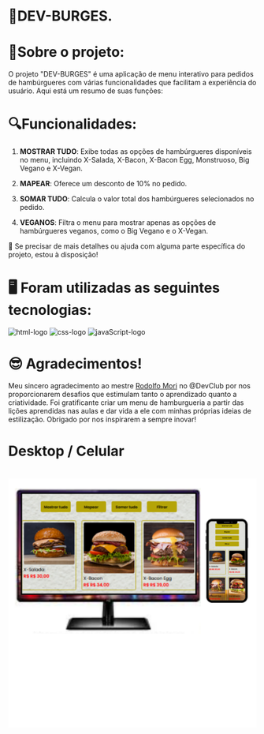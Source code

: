 <h1>🍔DEV-BURGES.</h1>

  # 🎤Sobre o projeto:
  O projeto "DEV-BURGES" é uma aplicação de menu interativo para pedidos de hambúrgueres com várias funcionalidades que facilitam a experiência do usuário.
  Aqui está um resumo de suas  funções:
 # 🔍Funcionalidades:
  1. **MOSTRAR TUDO**: Exibe todas as opções de hambúrgueres disponíveis no menu, incluindo X-Salada, X-Bacon, X-Bacon Egg, Monstruoso, Big Vegano e X-Vegan.

  2. **MAPEAR**: Oferece um desconto de 10% no pedido.

  3. **SOMAR TUDO**: Calcula o valor total dos hambúrgueres selecionados no pedido.

  4. **VEGANOS**: Filtra o menu para mostrar apenas as opções de hambúrgueres veganos, como o Big Vegano e o X-Vegan.

   🎯 Se precisar de mais detalhes ou ajuda com alguma parte específica do projeto, estou à disposição!

# 🖥 Foram utilizadas as seguintes tecnologias:
<img src="https://img.shields.io/badge/HTML-239120?logo=html5&logoColor=white&style=for-the-badge" alt=html-logo width="80px" />
<img src="https://img.shields.io/badge/CSS3-1572B6?style=for-the-badge&logo=css3&logoColor=white"  alt=css-logo  width="80px" />
<img src="https://img.shields.io/badge/JavaScript-F7DF1E?logo=javascript&logoColor=black&style=for-the-badge" alt=javaScript-logo width="120px" />

# 😎 Agradecimentos!
   Meu sincero agradecimento ao mestre <a href="https://www.github.com/rodolfomori">Rodolfo Mori</a> no @DevClub por nos proporcionarem desafios que estimulam tanto o aprendizado quanto a criatividade. Foi gratificante criar um menu de hamburgueria a partir das lições aprendidas nas aulas e dar vida a ele com minhas próprias ideias de estilização.
     Obrigado por nos inspirarem a sempre inovar!
     <h1>Desktop / Celular<h1>
<img src="https://github.com/sergiopro48/11--Dev-Burger/blob/main/Assest/Img%20GitHub.png?raw=true"/>
